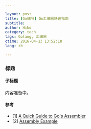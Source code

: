 ```yaml
---

layout: post  
title: [Go细节] Go汇编器快速指南  
subtitle:   
author: Hiko  
category: tech
tags: Golang, 汇编器  
ctime: 2016-04-13 13:52:18  
lang: zh  

---
```


### 标题

#### 子标题

内容准备中。


#### 参考

- [1] [A Quick Guide to Go's Assembler](https://golang.org/doc/asm)
- [2] [Assembly Example](https://goroutines.com/asm)